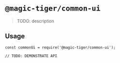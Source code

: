 # `@magic-tiger/common-ui`

> TODO: description

## Usage

```
const commonUi = require('@magic-tiger/common-ui');

// TODO: DEMONSTRATE API
```
